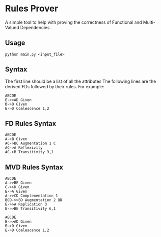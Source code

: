 # Rules Prover 

A simple tool to help with proving the correctness of 
Functional and Multi-Valued Dependencies.

## Usage 

`python main.py <input_file>`

## Syntax 

The first line should be a list of all the attributes 
The following lines are the derived FDs followed by their rules. 
For example: 

```
ABCDE
E->>AD Given
B->D Given 
E->D Coalescence 1,2
```

## FD Rules Syntax 

```
ABCDE
A->B Given 
AC->BC Augmentation 1 C
AC->A Reflexivity
AC->B Transitivity 3,1
```

## MVD Rules Syntax 

```
ABCDE
A->>BE Given 
C->>D Given
E->A Given
A->>CD Complementation 1
BCD->>BD Augmentation 2 BD
E->>A Replication 3
E->>BE Transitivity 6,1
```

```
ABCDE
E->>AD Given
B->D Given 
E->D Coalescence 1,2
```